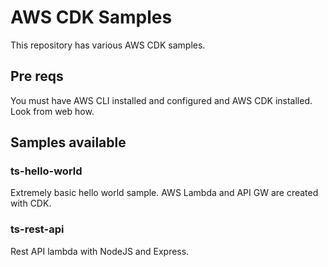 # AWS CDK Samples

This repository has various AWS CDK samples.

## Pre reqs

You must have AWS CLI installed and configured and AWS CDK installed. Look from web how.

## Samples available

### ts-hello-world

Extremely basic hello world sample. AWS Lambda and API GW are created with CDK.

### ts-rest-api

Rest API lambda with NodeJS and Express.
